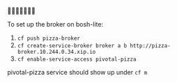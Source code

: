 :pizza::pizza::pizza::pizza::pizza::pizza::pizza:

To set up the broker on bosh-lite:
1. `cf push pizza-broker`
1. `cf create-service-broker broker a b http://pizza-broker.10.244.0.34.xip.io`
1. `cf enable-service-access pivotal-pizza` 

pivotal-pizza service should show up under `cf m`
